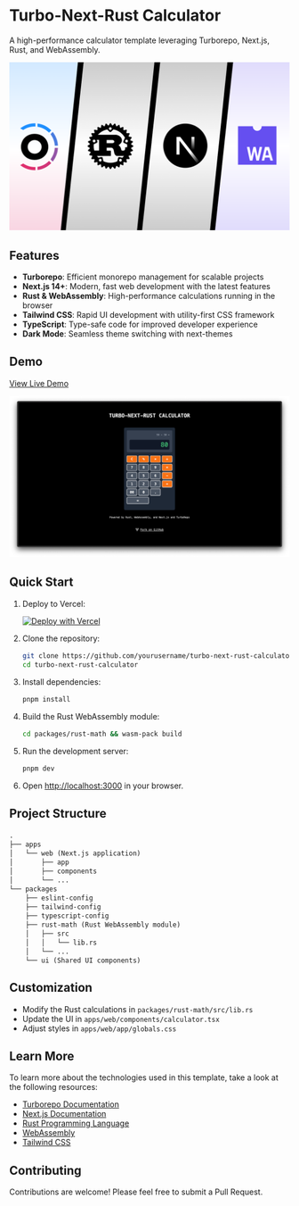 # Turbo-Next-Rust Calculator

A high-performance calculator template leveraging Turborepo, Next.js, Rust, and WebAssembly.

![Turbo-Next-Rust Calculator 1](./preview.png)


## Features

- **Turborepo**: Efficient monorepo management for scalable projects
- **Next.js 14+**: Modern, fast web development with the latest features
- **Rust & WebAssembly**: High-performance calculations running in the browser
- **Tailwind CSS**: Rapid UI development with utility-first CSS framework
- **TypeScript**: Type-safe code for improved developer experience
- **Dark Mode**: Seamless theme switching with next-themes

## Demo

[View Live Demo](https://your-demo-url-here.vercel.app)

![Turbo-Next-Rust Calculator 2](./preview-2.png)


## Quick Start

1. Deploy to Vercel:

   [![Deploy with Vercel](https://vercel.com/button)](https://vercel.com/new/clone?repository-url=https://github.com/yourusername/turbo-next-rust-calculator)

2. Clone the repository:

   ```bash
   git clone https://github.com/yourusername/turbo-next-rust-calculator.git
   cd turbo-next-rust-calculator
   ```

3. Install dependencies:

   ```bash
   pnpm install
   ```

4. Build the Rust WebAssembly module:

   ```bash
   cd packages/rust-math && wasm-pack build
   ```

5. Run the development server:

   ```bash
   pnpm dev
   ```

6. Open [http://localhost:3000](http://localhost:3000) in your browser.

## Project Structure

```
.
├── apps
│   └── web (Next.js application)
│       ├── app
│       ├── components
│       └── ...
└── packages
    ├── eslint-config
    ├── tailwind-config
    ├── typescript-config
    ├── rust-math (Rust WebAssembly module)
    │   ├── src
    │   │   └── lib.rs
    │   └── ...
    └── ui (Shared UI components)
```

## Customization

- Modify the Rust calculations in `packages/rust-math/src/lib.rs`
- Update the UI in `apps/web/components/calculator.tsx`
- Adjust styles in `apps/web/app/globals.css`

## Learn More

To learn more about the technologies used in this template, take a look at the following resources:

- [Turborepo Documentation](https://turbo.build/repo/docs)
- [Next.js Documentation](https://nextjs.org/docs)
- [Rust Programming Language](https://www.rust-lang.org/)
- [WebAssembly](https://webassembly.org/)
- [Tailwind CSS](https://tailwindcss.com/)

## Contributing

Contributions are welcome! Please feel free to submit a Pull Request.
